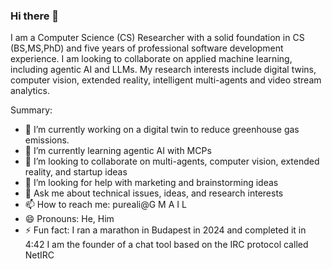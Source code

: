 ### Hi there 👋
I am a Computer Science (CS) Researcher with a solid foundation in CS (BS,MS,PhD) and five years of professional software development experience. I am looking to collaborate on applied machine learning, including agentic AI and LLMs. My research interests include digital twins, computer vision, extended reality, intelligent multi-agents and video stream analytics.

Summary:

- 🔭 I’m currently working on a digital twin to reduce greenhouse gas emissions.
- 🌱 I’m currently learning agentic AI with MCPs
- 👯 I’m looking to collaborate on multi-agents, computer vision, extended reality, and startup ideas
- 🤔 I’m looking for help with marketing and brainstorming ideas
- 💬 Ask me about technical issues, ideas, and research interests 
- 📫 How to reach me: pureali@G M A I L
- 😄 Pronouns: He, Him
- ⚡ Fun fact: I ran a marathon in Budapest in 2024 and completed it in 4:42
     I am the founder of a chat tool based on the IRC protocol called NetIRC
     
  
    

